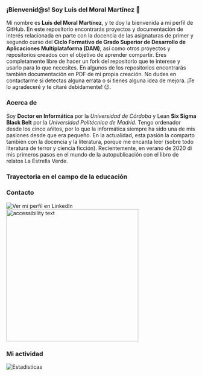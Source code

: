 ### ¡Bienvenid@s! Soy Luis del Moral Martínez 👋
Mi nombre es **Luis del Moral Martínez**, y te doy la bienvenida a mi perfil de GitHub. En este repositorio encontrarás proyectos y documentación de interés relacionada en parte con la docencia de las asignaturas de primer y segundo curso del **Ciclo Formativo de Grado Superior de Desarrollo de Aplicaciones Multiplataforma (DAM)**, así como otros proyectos y repositorios creados con el objetivo de aprender compartir. Eres completamente libre de hacer un fork del repositorio que te interese y usarlo para lo que necesites. En algunos de los repositorios encontrarás también documentación en PDF de mi propia creación. No dudes en contactarme si detectas alguna errata o si tienes alguna idea de mejora. ¡Te lo agradeceré y te citaré debidamente! :wink:.

### Acerca de
Soy **Doctor en Informática** por la *Universidad de Córdoba* y Lean **Six Sigma Black Belt** por la *Universidad Politécnica de Madrid*. Tengo ordenador desde los cinco añitos, por lo que la informática siempre ha sido una de mis pasiones desde que era pequeño. En la actualidad, esta pasión la comparto también con la docencia y la literatura, porque me encanta leer (sobre todo literatura de terror y ciencia ficción). Recientemente, en verano de 2020 di mis primeros pasos en el mundo de la autopublicación con el libro de relatos La Estrella Verde. 

### Trayectoria en el campo de la educación

### Contacto
![Ver mi perfil en LinkedIn](https://image.flaticon.com/icons/png/512/174/174857.png)
  <img src="https://image.flaticon.com/icons/png/512/174/174857.png" width="350" alt="accessibility text">

### Mi actividad
![Estadisticas](https://github-readme-stats.vercel.app/api?username=ldmoral1987&show_icons=true&theme=highcontrast)
